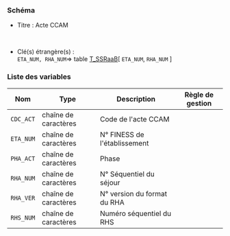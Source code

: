 ### Schéma


- Titre : Acte CCAM
<br />



- Clé(s) étrangère(s) : <br />
`ETA_NUM, RHA_NUM`=> table [T_SSRaaB](/tables/T_SSRaaB)[ `ETA_NUM`, `RHA_NUM` ]<br />

 
### Liste des variables

Nom | Type | Description | Règle de gestion
-|-|-|-
`CDC_ACT`| chaîne de caractères |Code de l'acte CCAM||
`ETA_NUM`| chaîne de caractères |N° FINESS de l'établissement||
`PHA_ACT`| chaîne de caractères |Phase||
`RHA_NUM`| chaîne de caractères |N° Séquentiel du séjour||
`RHA_VER`| chaîne de caractères |N° version du format du RHA||
`RHS_NUM`| chaîne de caractères |Numéro séquentiel du RHS||